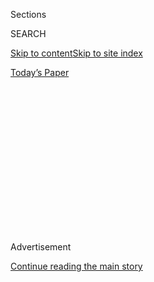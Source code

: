 <div id="app">

<div>

<div>

<div>

<div class="NYTAppHideMasthead css-1q2w90k e1suatyy0">

<div class="section css-ui9rw0 e1suatyy2">

<div class="css-eph4ug er09x8g0">

<div class="css-6n7j50">

</div>

<span class="css-1dv1kvn">Sections</span>

<div class="css-10488qs">

<span class="css-1dv1kvn">SEARCH</span>

</div>

[Skip to content](#site-content)[Skip to site
index](#site-index)

</div>

<div class="css-10698na e1huz5gh0">

</div>

</div>

<div id="masthead-bar-one" class="section hasLinks css-15hmgas e1csuq9d3">

<div class="css-uqyvli e1csuq9d0">

</div>

<div class="css-1uqjmks e1csuq9d1">

</div>

<div class="css-9e9ivx">

[](https://myaccount.nytimes3xbfgragh.onion/auth/login?response_type=cookie&client_id=vi)

</div>

<div class="css-1bvtpon e1csuq9d2">

[Today’s
Paper](https://www.nytimes3xbfgragh.onion/section/todayspaper)

</div>

</div>

</div>

</div>

<div data-aria-hidden="false">

<div id="site-content" data-role="main">

<div>

<div class="css-1aor85t" style="opacity:0.000000001;z-index:-1;visibility:hidden">

<div class="css-1hqnpie">

<div class="css-epjblv">

<span class="css-z6pdnw">Had Two Diseases Struck at
Once?</span>

</div>

<div class="css-k008qs">

<div class="css-1iwv8en">

<span class="css-18z7m18"></span>

<div>

<div>

</div>

</div>

</div>

<span class="css-1n6z4y">https://nyti.ms/2H2UqpZ</span>

<div class="css-1705lsu">

<div class="css-4xjgmj">

<div class="css-4skfbu" data-role="toolbar" data-aria-label="Social Media Share buttons, Save button, and Comments Panel with current comment count" data-testid="share-tools">

  - 
  - 
  - 
  - 
    
    <div class="css-6n7j50">
    
    </div>

  - 
  - 

</div>

</div>

</div>

</div>

</div>

</div>

<div class="css-13pd83m">

</div>

<div id="top-wrapper" class="css-1sy8kpn">

<div id="top-slug" class="css-l9onyx">

Advertisement

</div>

[Continue reading the main
story](#after-top)

<div class="ad top-wrapper" style="text-align:center;height:100%;display:block;min-height:250px">

<div id="top" class="place-ad" data-position="top" data-size-key="top">

</div>

</div>

<div id="after-top">

</div>

</div>

<div id="sponsor-wrapper" class="css-1hyfx7x">

<div id="sponsor-slug" class="css-19vbshk">

Supported by

</div>

[Continue reading the main
story](#after-sponsor)

<div id="sponsor" class="ad sponsor-wrapper" style="text-align:center;height:100%;display:block">

</div>

<div id="after-sponsor">

</div>

</div>

[Diagnosis](/column/diagnosis "Diagnosis")

<div class="css-1vkm6nb ehdk2mb0">

# Had Two Diseases Struck at Once?

</div>

<div class="css-79elbk" data-testid="photoviewer-wrapper">

<div class="css-z3e15g" data-testid="photoviewer-wrapper-hidden">

</div>

<div class="css-1a48zt4 ehw59r15" data-testid="photoviewer-children">

![<span class="css-ach9cc e1z0qqy90" itemprop="copyrightHolder"><span class="css-1ly73wi e1tej78p0">Credit...</span><span><span>Illustration
by Andreas
Samuelsson</span></span></span>](https://static01.graylady3jvrrxbe.onion/images/2018/06/03/magazine/03mag-diagnosis-image-1/03mag-diagnosis-image-1-articleLarge.png?quality=75&auto=webp&disable=upscale)

</div>

</div>

<div class="css-xt80pu e12qa4dv0">

<div class="css-18e8msd">

<div class="css-vp77d3 epjyd6m0">

<div class="css-1baulvz">

By [<span class="css-1baulvz last-byline" itemprop="name">Lisa Sanders,
M.D.</span>](https://www.nytimes3xbfgragh.onion/by/lisa-sanders-md)

</div>

</div>

  - May 30,
    2018

  - 
    
    <div class="css-4xjgmj">
    
    <div class="css-d8bdto" data-role="toolbar" data-aria-label="Social Media Share buttons, Save button, and Comments Panel with current comment count" data-testid="share-tools">
    
      - 
      - 
      - 
      - 
        
        <div class="css-6n7j50">
        
        </div>
    
      - 
      - 
    
    </div>
    
    </div>

</div>

</div>

<div class="section meteredContent css-1r7ky0e" name="articleBody" itemprop="articleBody">

<div class="css-1fanzo5 StoryBodyCompanionColumn">

<div class="css-53u6y8">

It was Christmas Day when the 34-year-old woman acknowledged that
something was really wrong. Her husband — like her, a physician at the
Mayo Clinic in Rochester, Minn. — drew the short straw and had to work
that day. Home alone with her children — the baby nearly 1, the other
nearly 3 — she realized she was literally too tired to put the kids to
bed. When her husband got home, well after their bedtime, he scooped up
the baby and the child and took them upstairs. As they disappeared into
the bedroom, she struggled to follow. She held onto the banister with
both hands. Lifting her legs was real work. She felt as if weights were
attached to her feet. How did she get to be this tired?

Only three months ago, she could take these stairs two at a time.
Indeed, until a few weeks earlier, she was running several miles on her
treadmill each morning at a seven-minute-mile pace. Yes, it was winter
in Minnesota; yes, everyone was tired, maybe even depressed. But as she
worked her way up the stairs, she finally considered the possibility
that maybe there was more to it than the wintertime blues.

## **A Worried Neurologist**

She emailed her doctor that night: I’m exhausted, and my muscles ache.
My joints are stiff, but they don’t hurt. Can you see me? The answer was
no. Holiday weeks were always crazy for those who worked them. Can we at
least get some testing, she suggested. This wasn’t the right way to do
things, the patient knew, but it seemed to be all they had time for.

Within a day, the exhausted doctor had blood drawn and then started
checking for results as they were posted on the patient portal. At first
everything looked fine. She wasn’t anemic. Her thyroid-hormone level was
normal. So was her vitamin D. Kidney and liver tests were unrevealing.
There was no sign of an inflammatory disorder. Then finally, a clue. A
protein released when muscles are injured, creatine kinase, was much too
high. Was something attacking her muscles? Her doctor suggested that she
repeat the test, and when that level was still quite high, her doctor
sought advice from a colleague in her practice.

</div>

</div>

<div class="css-1fanzo5 StoryBodyCompanionColumn">

<div class="css-53u6y8">

When Dr. Nathan Young, a neurologist, heard about this 30-something
woman with fatigue, muscle pain and lab work suggestive of muscle
injury, he was worried. He called her immediately. She was in her
office, catching up on paperwork. He worked in a practice at the Mayo
Clinic set up to take care of its own employees as well as Rochester
residents, so he was able to evaluate her right there in her office.
Could he come to see her right now? Sure, she told him. Come on up. It
was odd to be the patient in her own exam room, but she was happy to be
able to see a doctor about something that now seemed worrisome.

## **Excessive Fatigue**

It started months ago, she told Young. Thinking back, she realized that
it suddenly got much harder for her to pick up her baby. At 8 months, he
was a big boy, but not that big. Her workouts on the treadmill were
getting slower and slower. She had to stop running altogether. Still,
her muscles hurt all the time. And she couldn’t remember ever feeling
this tired. Not when she was pregnant. Not even when she was a
resident.

</div>

</div>

<div class="css-79elbk" data-testid="photoviewer-wrapper">

<div class="css-z3e15g" data-testid="photoviewer-wrapper-hidden">

</div>

<div class="css-1a48zt4 ehw59r15" data-testid="photoviewer-children">

![<span class="css-ach9cc e1z0qqy90" itemprop="copyrightHolder"><span class="css-1ly73wi e1tej78p0">Credit...</span><span>Illustration
by Andreas
Samuelsson</span></span>](https://static01.graylady3jvrrxbe.onion/images/2018/06/03/magazine/03mag-diagnosis-image-2/03mag-diagnosis-image-2-articleLarge.png?quality=75&auto=webp&disable=upscale)

</div>

</div>

<div class="css-1fanzo5 StoryBodyCompanionColumn">

<div class="css-53u6y8">

After getting this history, Young had the young woman climb up on her
own exam table. He started, as he always did, with the nerves of the
head and face. Normal. Then he tested the strength in her shoulders.
Hold your arms out, like chicken wings, he instructed. Pushing down on
her upper arms, he felt her muscles give way a bit. That was odd. Even
with pain, she should have been able to resist his downward pressure.
The test was designed that way. The rest of the upper-body strength was
normal, but he noticed that the backs of her hands were somewhat red and
dry — particularly over the knuckles.

Then he moved his attention to her legs. He had her lift her thigh off
the exam table. He applied pressure at the knee and was easily able to
overcome the strength of her hip muscle to force her leg back to the
table. Same on the other side. It is one thing to be tired or even in
pain. But actual and measurable weakness worried him.

</div>

</div>

<div class="css-1fanzo5 StoryBodyCompanionColumn">

<div class="css-53u6y8">

## **An Inflammatory Disorder of the Muscles**

His exam and the abnormal labs suggested that she had a type of myositis
— an inflammatory disorder of the muscles. That her weakness was limited
to the largest joints, the shoulders and the hips, along with this rash
on her hands, made Young think of an unusual disorder called
dermatomyositis (DM), which causes inflammation of the skin (derma) and
the muscles (myocytes). It results from an immune system gone haywire,
attacking its own cells rather than invading organisms. It was a
serious, sometimes deadly disease, although there were now effective
treatments. The patient was relieved to finally be able to put a name to
this terrible fatigue and weakness — but that relief came with a new
concern. DM is usually a disease of middle age. When young people get
DM, it sometimes means they have cancer as well. So first they had to
confirm she had DM. And if she did, they would have to look for cancer.

Young, however, would be out of town the next week. Rather than wait, he
wanted her to follow up with one of his colleagues, Dr. Floranne Ernste,
a rheumatologist, after the New Year holiday, when the clinic reopened.
She was able to see the rheumatologist, who quickly confirmed what the
neurologist had already noted. This woman who seemed so robust was
actually weak. The patient found it mind-boggling that Ernste, a tiny
woman, could so easily overcome her own much-worked-at strength. This
probably was dermatomyositis.

## **Enlarged Lymph Nodes**

Then something else happened. Over the weekend, the patient noticed an
enlarging lymph node on the left side of her neck. She first felt it a
few weeks earlier, but when she showed it to her husband, he thought it
was from some recent virus. Over the course of just the holiday weekend,
the lymph node seemed to double in size beneath her fingers. Now she
could see it in the mirror. She pointed it out to the rheumatologist,
who easily felt the big node. A muscle biopsy would be needed to confirm
the diagnosis of dermatomyositis. A CT scan of her chest, abdomen and
pelvis would be needed to look for an associated cancer. And now the
lymph node in her neck would also need to be biopsied.

The next few days were a blur of appointments and tests. The CT of her
chest showed many enlarged lymph nodes between and around her lungs. It
also revealed a mass in her spleen the size of a Ping-Pong ball. The
spleen is an organ that functions like the largest lymph node in the
body, mostly hidden by the ribs on the upper left side of the abdomen.
The ultrasound of the neck showed other enlarged nodes. The lymph-node
biopsy confirmed that she did have cancer. It was Hodgkin lymphoma. That
was the cause of her enlarged lymph nodes and the splenic mass. It was
probably the trigger for the dermatomyositis too.

## **Two Diseases, One Treatment**

Hodgkin lymphoma is cancer of the antibody-making white blood cells. It
is primarily a cancer of young people, and even in late-stage disease is
quite treatable with chemotherapy. And indeed, the patient started
treatment the following week because her disease appeared to be
progressing rapidly. Ultimately, the DM didn’t require treatment.
Because it was caused by the cancer — in ways that are still not well
understood — treatment of the cancer treated the DM as well.

The patient finished her chemotherapy last summer. She went back to
seeing patients part time in August. And although she is still working
to get back to her seven-minute mile, she was preparing to run her first
post-treatment race on Memorial Day. She feels lucky to have gotten a
diagnosis so rapidly. Certainly, if you are going to come down with two
deadly diseases, it is good to work at the Mayo Clinic.

</div>

</div>

</div>

<div>

</div>

<div>

</div>

<div>

</div>

<div>

<div id="bottom-wrapper" class="css-1ede5it">

<div id="bottom-slug" class="css-l9onyx">

Advertisement

</div>

[Continue reading the main
story](#after-bottom)

<div id="bottom" class="ad bottom-wrapper" style="text-align:center;height:100%;display:block;min-height:90px">

</div>

<div id="after-bottom">

</div>

</div>

</div>

</div>

</div>

## Site Index

<div>

</div>

## Site Information Navigation

  - [© <span>2020</span> <span>The New York Times
    Company</span>](https://help.nytimes3xbfgragh.onion/hc/en-us/articles/115014792127-Copyright-notice)

<!-- end list -->

  - [NYTCo](https://www.nytco.com/)
  - [Contact
    Us](https://help.nytimes3xbfgragh.onion/hc/en-us/articles/115015385887-Contact-Us)
  - [Work with us](https://www.nytco.com/careers/)
  - [Advertise](https://nytmediakit.com/)
  - [T Brand Studio](http://www.tbrandstudio.com/)
  - [Your Ad
    Choices](https://www.nytimes3xbfgragh.onion/privacy/cookie-policy#how-do-i-manage-trackers)
  - [Privacy](https://www.nytimes3xbfgragh.onion/privacy)
  - [Terms of
    Service](https://help.nytimes3xbfgragh.onion/hc/en-us/articles/115014893428-Terms-of-service)
  - [Terms of
    Sale](https://help.nytimes3xbfgragh.onion/hc/en-us/articles/115014893968-Terms-of-sale)
  - [Site
    Map](https://spiderbites.nytimes3xbfgragh.onion)
  - [Help](https://help.nytimes3xbfgragh.onion/hc/en-us)
  - [Subscriptions](https://www.nytimes3xbfgragh.onion/subscription?campaignId=37WXW)

</div>

</div>

</div>

</div>

